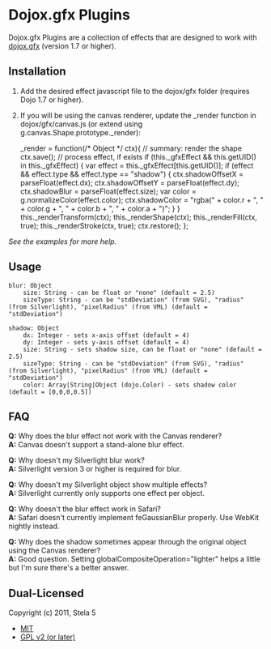 # Dojox.gfx Plugins

Dojox.gfx Plugins are a collection of effects that are designed to work with <a href="http://www.dojotoolkit.org/reference-guide/dojox/gfx.html">dojox.gfx</a> (version 1.7 or higher).

## Installation

1. Add the desired effect javascript file to the dojox/gfx folder (requires Dojo 1.7 or higher).

2. If you will be using the canvas renderer, update the _render function in dojox/gfx/canvas.js (or extend using g.canvas.Shape.prototype._render):

    _render = function(/* Object */ ctx){
        // summary: render the shape
        ctx.save();
        // process effect, if exists
        if (this._gfxEffect && this.getUID() in this._gfxEffect) {
            var effect = this._gfxEffect[this.getUID()];
            if (effect && effect.type && effect.type == "shadow") {
                ctx.shadowOffsetX = parseFloat(effect.dx);
                ctx.shadowOffsetY = parseFloat(effect.dy);
                ctx.shadowBlur    = parseFloat(effect.size);
                var color = g.normalizeColor(effect.color);
                ctx.shadowColor   = "rgba(" + color.r + ", " + color.g + ", " + color.b + ", " + color.a + ")";
            }
        }
        this._renderTransform(ctx);
        this._renderShape(ctx);
        this._renderFill(ctx, true);
        this._renderStroke(ctx, true);
        ctx.restore();
    };

*See the examples for more help.*

## Usage

    blur: Object
        size: String - can be float or "none" (default = 2.5)
        sizeType: String - can be "stdDeviation" (from SVG), "radius" (from Silverlight), "pixelRadius" (from VML) (default = "stdDeviation")

    shadow: Object
        dx: Integer - sets x-axis offset (default = 4)
        dy: Integer - sets y-axis offset (default = 4)
        size: String - sets shadow size, can be float or "none" (default = 2.5)
        sizeType: String - can be "stdDeviation" (from SVG), "radius" (from Silverlight), "pixelRadius" (from VML) (default = "stdDeviation")
        color: Array|String|Object (dojo.Color) - sets shadow color (default = [0,0,0,0.5])

## FAQ

**Q:** Why does the blur effect not work with the Canvas renderer?  
**A:** Canvas doesn't support a stand-alone blur effect.

**Q:** Why doesn't my Silverlight blur work?  
**A:** Silverlight version 3 or higher is required for blur.

**Q:** Why doesn't my Silverlight object show multiple effects?  
**A:** Silverlight currently only supports one effect per object.

**Q:** Why doesn't the blur effect work in Safari?  
**A:** Safari doesn't currently implement feGaussianBlur properly.  Use WebKit nightly instead.

**Q:** Why does the shadow sometimes appear through the original object using the Canvas renderer?  
**A:** Good question.  Setting globalCompositeOperation="lighter" helps a little but I'm sure there's a better answer.

## Dual-Licensed

Copyright (c) 2011, Stela 5

* <a href="http://www.opensource.org/licenses/mit-license.php">MIT</a>
* <a href="http://www.opensource.org/licenses/GPL-2.0">GPL v2 (or later)</a>

